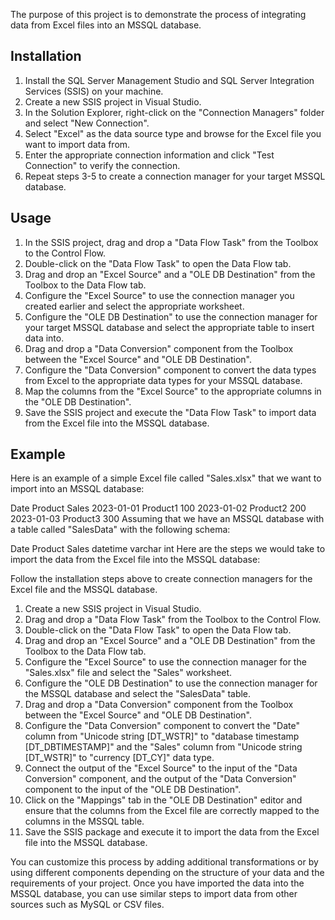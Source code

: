 The purpose of this project is to demonstrate the process of integrating data from Excel files into an MSSQL database.

## Installation
1. Install the SQL Server Management Studio and SQL Server Integration Services (SSIS) on your machine.
2. Create a new SSIS project in Visual Studio.
3. In the Solution Explorer, right-click on the "Connection Managers" folder and select "New Connection".
4. Select "Excel" as the data source type and browse for the Excel file you want to import data from.
5. Enter the appropriate connection information and click "Test Connection" to verify the connection.
6. Repeat steps 3-5 to create a connection manager for your target MSSQL database.
## Usage
1. In the SSIS project, drag and drop a "Data Flow Task" from the Toolbox to the Control Flow.
2. Double-click on the "Data Flow Task" to open the Data Flow tab.
3. Drag and drop an "Excel Source" and a "OLE DB Destination" from the Toolbox to the Data Flow tab.
4. Configure the "Excel Source" to use the connection manager you created earlier and select the appropriate worksheet.
5. Configure the "OLE DB Destination" to use the connection manager for your target MSSQL database and select the appropriate table to insert data into.
6. Drag and drop a "Data Conversion" component from the Toolbox between the "Excel Source" and "OLE DB Destination".
7. Configure the "Data Conversion" component to convert the data types from Excel to the appropriate data types for your MSSQL database.
8. Map the columns from the "Excel Source" to the appropriate columns in the "OLE DB Destination".
9. Save the SSIS project and execute the "Data Flow Task" to import data from the Excel file into the MSSQL database.
## Example
Here is an example of a simple Excel file called "Sales.xlsx" that we want to import into an MSSQL database:

Date	Product	Sales
2023-01-01	Product1	100
2023-01-02	Product2	200
2023-01-03	Product3	300
Assuming that we have an MSSQL database with a table called "SalesData" with the following schema:

Date	Product	Sales
datetime	varchar	int
Here are the steps we would take to import the data from the Excel file into the MSSQL database:

Follow the installation steps above to create connection managers for the Excel file and the MSSQL database.
1. Create a new SSIS project in Visual Studio.
2. Drag and drop a "Data Flow Task" from the Toolbox to the Control Flow.
3. Double-click on the "Data Flow Task" to open the Data Flow tab.
4. Drag and drop an "Excel Source" and a "OLE DB Destination" from the Toolbox to the Data Flow tab.
5. Configure the "Excel Source" to use the connection manager for the "Sales.xlsx" file and select the "Sales" worksheet.
6. Configure the "OLE DB Destination" to use the connection manager for the MSSQL database and select the "SalesData" table.
7. Drag and drop a "Data Conversion" component from the Toolbox between the "Excel Source" and "OLE DB Destination".
8. Configure the "Data Conversion" component to convert the "Date" column from "Unicode string [DT_WSTR]" to "database timestamp [DT_DBTIMESTAMP]" and the "Sales" column from "Unicode string [DT_WSTR]" to "currency [DT_CY]" data type.
9. Connect the output of the "Excel Source" to the input of the "Data Conversion" component, and the output of the "Data Conversion" component to the input of the "OLE DB Destination".
10. Click on the "Mappings" tab in the "OLE DB Destination" editor and ensure that the columns from the Excel file are correctly mapped to the columns in the MSSQL table.
11. Save the SSIS package and execute it to import the data from the Excel file into the MSSQL database.

You can customize this process by adding additional transformations or by using different components depending on the structure of your data and the requirements of your project. Once you have imported the data into the MSSQL database, you can use similar steps to import data from other sources such as MySQL or CSV files.
